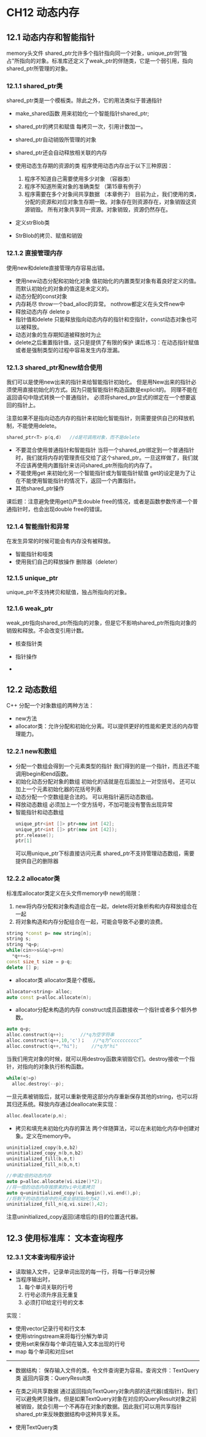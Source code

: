 # CH12 动态内存
## 12.1 动态内存和智能指针
memory头文件
shared_ptr允许多个指针指向同一个对象，unique_ptr则“独占"所指向的对象。标准库还定义了weak_ptr的伴随类，它是一个弱引用，指向shared_ptr所管理的对象。
### 12.1.1 shared_ptr类
shared_ptr类是一个模板类。除此之外，它的用法类似于普通指针
- make_shared函数
  用来初始化一个智能指针shared_ptr;
- shared_ptr的拷贝和赋值
  每拷贝一次，引用计数加一。
- shared_ptr自动销毁所管理的对象
- shared_ptr还会自动释放相关联的内存
- 使用动态生存期的资源的类
    程序使用动态内存出于以下三种原因：
  1. 程序不知道自己需要使用多少对象   （容器类）
  2. 程序不知道所需对象的准确类型    （第15章有例子）
  3. 程序需要在多个对象间共享数据  （本章例子）
目前为止，我们使用的类，分配的资源和对应对象生存期一致。对象存在则资源存在，对象销毁这资源销毁。
所有对象共享同一资源。对象销毁，资源仍然存在。

- 定义strBlob类

- StrBlob的拷贝、赋值和销毁

### 12.1.2 直接管理内存
使用new和delete直接管理内存容易出错。
- 使用new动态分配和初始化对象
  值初始化的内置类型对象有着良好定义的值。而默认初始化的对象的值这是未定义的。
- 动态分配的const对象
- 内存耗尽
  throw一个bad_alloc的异常。 nothrow都定义在头文件new中
- 释放动态内存
  delete p
- 指针值和delete
  只能释放指向动态内存的指针和空指针，const动态对象也可以被释放。
- 动态对象的生存期知道被释放时为止
- delete之后重置指针值，这只是提供了有限的保护
  课后练习：在动态指针赋值或者是强制类型的过程中容易发生内存泄漏。

### 12.1.3 shared_ptr和new结合使用
我们可以是使用new出来的指针来给智能指针初始化。
但是用New出来的指针必须使用直接初始化的方式。因为只能智能指针构造函数是explicit的。
同理不能在返回语句中隐式转换一个普通指针。
必须将shared_ptr显式的绑定在一个想要返回的指针上。
  
注意如果不是指向动态内存的指针来初始化智能指针，则需要提供自己的释放机制，不能使用delete。
```c++
shared_ptr<T> p(q,d)   //d是可调用对象，而不是delete
```
- 不要混合使用普通指针和智能指针
  当将一个shared_ptr绑定到一个普通指针时，我们就将内存的管理责任交给了这个shared_ptr。一旦这样做了，我们就不应该再使用内置指针来访问shared_ptr所指向的内存了。
- 不能使用get 来初始化另一个智能指针或为智能指针赋值
  get的设定是为了让在不能使用智能指针的情况下，返回一个内置指针。
- 其他shared_ptr操作
  
课后题：注意避免使用get()产生double free的情况，或者是函数参数传递一个普通指针时，也会出现double free的错误。

### 12.1.4 智能指针和异常
在发生异常的时候可能会有内存没有被释放。
- 智能指针和哑类
- 使用我们自己的释放操作
  删除器（deleter）

### 12.1.5 unique_ptr
unique_ptr不支持拷贝和赋值，独占所指向的对象。


### 12.1.6 weak_ptr
weak_ptr指向shared_ptr所指向的对象，但是它不影响shared_ptr所指向对象的销毁和释放。不会改变引用计数。
- 核查指针类

- 指针操作
- 

## 12.2 动态数组
C++ 分配一个对象数组的两种方法：
- new方法
- allocator类：允许分配和初始化分离。可以提供更好的性能和更灵活的内存管理能力。

### 12.2.1 new和数组
- 分配一个数组会得到一个元素类型的指针
  我们得到的是一个指针，而且还不能调用begin和end函数。
- 初始化动态分配对象的数组
  初始化的话就是在后面加上一对空括号。
  还可以加上一个元素初始化器的花括号列表
- 动态分配一个空数组是合法的。
  可以用指针遍历动态数组。
- 释放动态数组
  必须加上一个空方括号，不加可能没有警告出现异常
- 智能指针和动态数组
  ```c++
  unique_ptr<int []> ptr=new int [42];
  unique_ptr<int []> ptr(new int [42]);
  ptr.release();
  ptr[1]
  ```
  可以用unique_ptr下标直接访问元素
shared_ptr不支持管理动态数组，需要提供自己的删除器

### 12.2.2 allocator类
标准库allocator类定义在头文件memory中
new的局限：
1. new将内存分配和对象构造组合在一起，delete将对象析构和内存释放组合在一起
2. 将对象构造和内存分配组合在一起，可能会导致不必要的浪费。
```c++
string *const p= new string[n];
string s;
string *q=p;
while(cin>>s&&q!=p+n)
  *q++=s;
const size_t size = p-q;
delete [] p;
```

- allocator类
allocator类是个模板。
```c++
allocator<string> alloc;
auto const p=alloc.allocate(n);
```
- allocator分配未构造的内存
  construct成员函数接收一个指针或者多个额外参数。
```c++
auto q=p;
alloc.construct(q++);      //*q为空字符串
alloc.construct(q++,10,'c')；   //*q为“cccccccccc”
alloc.construct(q++,"hi");     //*q为"hi"
```
当我们用完对象的时候，就可以用destroy函数来销毁它们。destroy接收一个指针，对指向的对象执行析构函数。
```c++
while(q!=p)
  alloc.destroy(--p);
```
一旦元素被销毁后，就可以重新使用这部分内存重新保存其他的string，也可以将其归还系统。释放内存通过deallocate来实现：
```c++
alloc.deallocate(p,n);
```
- 拷贝和填充未初始化内存的算法
  两个伴随算法，可以在未初始化内存中创建对象。定义在memory中。
```c++
uninitialized_copy(b,e,b2)
uninitialized_copy_n(b,n,b2)
uninitialized_fill(b,e,t)
uninitialized_fill_n(b,n,t)

//申请2倍的动态内存
auto p=alloc.allocate(vi.size()*2);
//将一倍的动态内存按原来的vi中元素拷贝
auto q=uninitialized_copy(vi.begin(),vi.end(),p);
//将剩下的动态内存中的元素全部初始化为42
uninitialized_fill_n(q,vi.size(),42);
```
注意uninitialized_copy返回(递增后的)目的位置迭代器。

## 12.3 使用标准库： 文本查询程序
### 12.3.1 文本查询程序设计
- 读取输入文件，记录单词出现的每一行，将每一行单词分解
- 当程序输出时，
  1. 每个单词关联的行号
  2. 行号必须升序且无重复
  3. 必须打印给定行号的文本

实现：
- 使用vector<string>记录行号和行文本
- 使用istringstream来将每行分解为单词
- 使用set来保存每个单词在输入文本出现的行号
- map 每个单词和对应set
---------------------------
- 数据结构：
保存输入文件的类，令文件查询更为容易。查询文件：TextQuery类 返回内容类：QueryResult类

- 在类之间共享数据
  通过返回指向TextQuery对象内部的迭代器(或指针)，我们可以避免拷贝操作。但是如果TextQuery对象在对应的QueryResult对象之前被销毁，就会引用一个不再存在对象的数据。因此我们可以用共享指针shared_ptr来反映数据结构中这种共享关系。
- 使用TextQuery类
  
